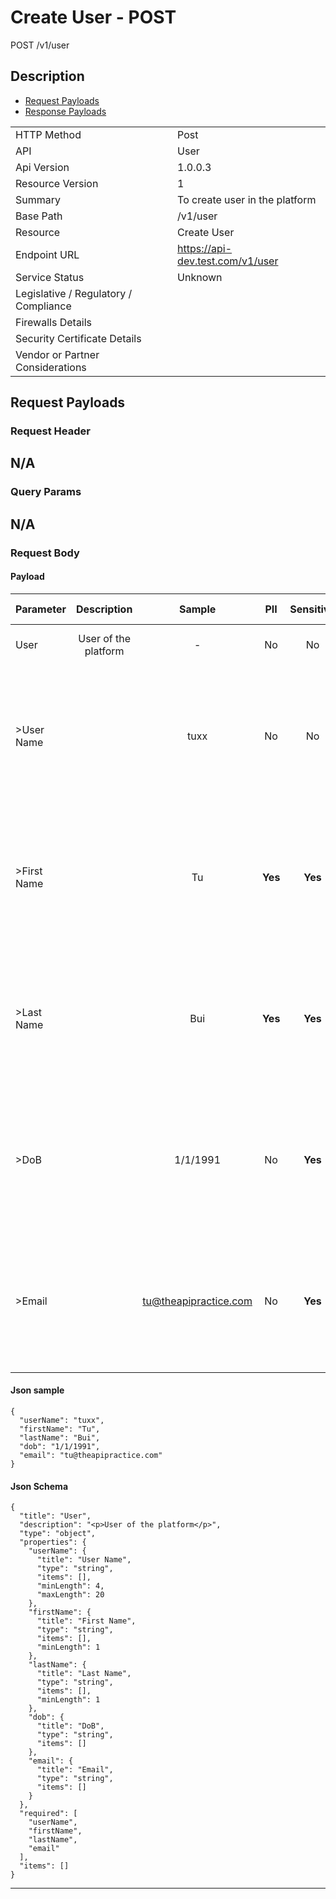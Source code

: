 # Create User - POST

POST /v1/user

## Description



* [Request Payloads](#request-payloads)
* [Response Payloads](#response-payloads)

|                                       |                                                 |
| ------------------------------------- | ----------------------------------------------- |
| HTTP Method                           | Post                                         |
| API                                   | User                                           |
| Api Version                           | 1.0.0.3                                         |
| Resource Version                      | 1                                               |
| Summary                               | To create user in the platform                                      |
| Base Path                             | /v1/user                                     |
| Resource                              | Create User                                      |
| Endpoint URL                          | https://api-dev.test.com/v1/user              |
| Service Status                        | Unknown                                         |
| Legislative / Regulatory / Compliance |                                             |
| Firewalls Details                     |                                              |
| Security Certificate Details          |                                              |
| Vendor or Partner Considerations      |                                             |

## Request Payloads

### Request Header


N/A
---

### Query Params


N/A
---

### Request Body

#### Payload 



| Parameter | Description | Sample | PII | Sensitive | Unique Identifier | Mandatory | Default | Details |
| :----- | :-----: | :-----: | :-----: | :-----: | :-----: | :-----: | :-----: | :----- |
| User | &#xA;&#xA;User of the platform&#xA; |  -  | No | No | No | No |  -  | Data Type : object<br>  |
| >User Name |  | tuxx | No | No | Yes | No |  -  | Data Type : string<br> Min. length : 4<br> Max. length : No<br> Regex :  - <br>  |
| >First Name |  | Tu | **Yes** | **Yes** | No | No |  -  | Data Type : string<br> Min. length : 1<br> Max. length : No<br> Regex :  - <br>  |
| >Last Name |  | Bui | **Yes** | **Yes** | No | No |  -  | Data Type : string<br> Min. length : 1<br> Max. length : No<br> Regex :  - <br>  |
| >DoB |  | 1/1/1991 | No | **Yes** | No | No |  -  | Data Type : string<br> Min. length :  - <br> Max. length : No<br> Regex :  - <br>  |
| >Email |  | tu@theapipractice.com | No | **Yes** | Yes | No |  -  | Data Type : string<br> Min. length :  - <br> Max. length : No<br> Regex :  - <br>  |



#### Json sample
```
{
  "userName": "tuxx",
  "firstName": "Tu",
  "lastName": "Bui",
  "dob": "1/1/1991",
  "email": "tu@theapipractice.com"
}
```


#### Json Schema
```
{
  "title": "User",
  "description": "<p>User of the platform</p>",
  "type": "object",
  "properties": {
    "userName": {
      "title": "User Name",
      "type": "string",
      "items": [],
      "minLength": 4,
      "maxLength": 20
    },
    "firstName": {
      "title": "First Name",
      "type": "string",
      "items": [],
      "minLength": 1
    },
    "lastName": {
      "title": "Last Name",
      "type": "string",
      "items": [],
      "minLength": 1
    },
    "dob": {
      "title": "DoB",
      "type": "string",
      "items": []
    },
    "email": {
      "title": "Email",
      "type": "string",
      "items": []
    }
  },
  "required": [
    "userName",
    "firstName",
    "lastName",
    "email"
  ],
  "items": []
}
```

---